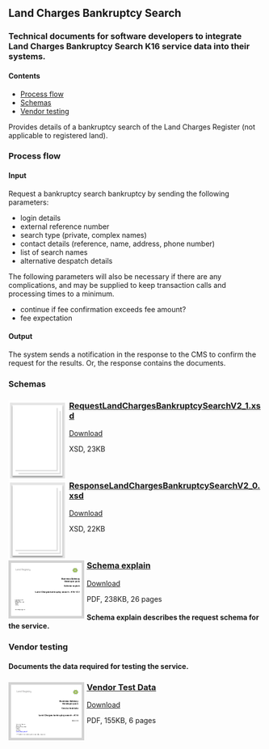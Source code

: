 ## Land Charges Bankruptcy Search

### Technical documents for software developers to integrate Land Charges Bankruptcy Search K16 service data into their systems.

#### Contents
- [Process flow](#process-flow)
- [Schemas](#schemas)
- [Vendor testing](#vendor-testing)

Provides details of a bankruptcy search of the Land Charges Register (not applicable to registered land).

### Process flow

#### Input
Request a bankruptcy search bankruptcy by sending the following parameters:

- login details
- external reference number
- search type (private, complex names)
- contact details (reference, name, address, phone number)
- list of search names
- alternative despatch details

The following parameters will also be necessary if there are any complications, and may be supplied to keep transaction calls and processing times to a minimum.

- continue if fee confirmation exceeds fee amount?
- fee expectation

#### Output

The system sends a notification in the response to the CMS to confirm the request for the results. Or, the response contains the documents.

### Schemas

<h3><a href="../../schemas/RequestLandChargesBankruptcySearchV2_1.xsd">
<img style="float: left; margin: 0px 5px 0px 0px" src="../../images/thumbnail/file.png"></a> 
<a href="../../schemas/RequestLandChargesBankruptcySearchV2_1.xsd">RequestLandChargesBankruptcySearchV2_1.xsd</a></h3>
<a download="RequestLandChargesBankruptcySearchV2_1.xsd" href="../../schemas/RequestLandChargesBankruptcySearchV2_1.xsd">Download</a>

XSD, 23KB

<br/>
<h3><a href="../../schemas/ResponseLandChargesBankruptcySearchV2_0.xsd">
<img style="float: left; margin: 0px 5px 0px 0px" src="../../images/thumbnail/file.png"></a> 
<a href="../../schemas/ResponseLandChargesBankruptcySearchV2_0.xsd">ResponseLandChargesBankruptcySearchV2_0.xsd</a></h3>
<a download="ResponseLandChargesBankruptcySearchV2_0.xsd" href="../../schemas/ResponseLandChargesBankruptcySearchV2_0.xsd">Download</a>

XSD, 22KB

<br/>

<h3><a href="../../pdfs/services/LandChargesBankruptcy_2.1_SchemaExplain.pdf">
<img style="float: left; margin: 0px 5px 0px 0px;  border:5px solid LightGrey;" src="../../images/thumbnail/LCBankruptcy_2.1_SchemaExplain.pdf.png"></a>
<a href="../../pdfs/services/LandChargesBankruptcy_2.1_SchemaExplain.pdf">Schema explain</a></h3>
<a download="LandChargesBankruptcy_2.1_SchemaExplain.pdf" href="../../pdfs/services/LandChargesBankruptcy_2.1_SchemaExplain.pdf">Download</a>

PDF, 238KB, 26 pages

#### Schema explain describes the request schema for the service.

### Vendor testing

#### Documents the data required for testing the service.

<h3><a href="../../pdfs/services/LandChargesBankruptcy_v2.1_VendorTest_v1.0.pdf">
<img style="float: left; margin: 0px 5px 0px 0px;  border:5px solid LightGrey;" src="../../images/thumbnail/LCBankruptcyv2_0VendorTest.pdf.png"></a>
<a href="../../pdfs/services/LandChargesBankruptcy_v2.1_VendorTest_v1.0.pdf">Vendor Test Data</a></h3>
<a download="LandChargesBankruptcy_v2.1_VendorTest_v1.0.pdf" href="../../pdfs/services/LandChargesBankruptcy_v2.1_VendorTest_v1.0.pdf">Download</a>

PDF, 155KB, 6 pages